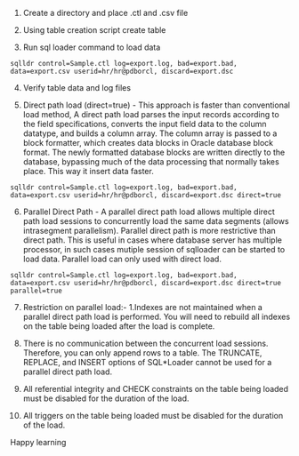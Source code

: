 1. Create a directory and place .ctl and .csv file

2. Using table creation script create table

3. Run sql loader command to load data
```
sqlldr control=Sample.ctl log=export.log, bad=export.bad, data=export.csv userid=hr/hr@pdborcl, discard=export.dsc
```
4. Verify table data and log files

5. Direct path load (direct=true) - This approach is faster than conventional load method, A direct path load parses the input records according to the field specifications, converts the input field data to the column datatype, and builds a column array. The column array is passed to a block formatter, which creates data blocks in Oracle database block format. The newly formatted database blocks are written directly to the database, bypassing much of the data processing that normally takes place. This way it insert data faster.
```
sqlldr control=Sample.ctl log=export.log, bad=export.bad, data=export.csv userid=hr/hr@pdborcl, discard=export.dsc direct=true
```
6. Parallel Direct Path - A parallel direct path load allows multiple direct path load sessions to concurrently load the same data segments (allows intrasegment parallelism). Parallel direct path is more restrictive than direct path. This is useful in cases where database server has multiple processor, in such cases mutiple session of sqlloader can be started to load data. Parallel load can only used with direct load.
```
sqlldr control=Sample.ctl log=export.log, bad=export.bad, data=export.csv userid=hr/hr@pdborcl, discard=export.dsc direct=true parallel=true
```
7. Restriction on parallel load:- 
  1.Indexes are not maintained when a parallel direct path load is performed. You will need to rebuild all indexes on the table being         loaded   after the load is complete.

  2. There is no communication between the concurrent load sessions. Therefore, you can only append rows to a table. The TRUNCATE,              REPLACE,     and INSERT options of SQL*Loader cannot be used for a parallel direct path load.

  3. All referential integrity and CHECK constraints on the table being loaded must be disabled for the duration of the load.

  4. All triggers on the table being loaded must be disabled for the duration of the load.

Happy learning
